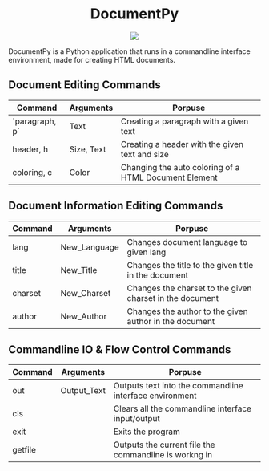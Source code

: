 <h1 align="center">DocumentPy</h1>

<p align="center">
  <image src="https://img.shields.io/badge/Implementation-Python%203.9-%2300A3E0?style=flat-square">
</p>


<p>DocumentPy is a Python application that runs in a commandline interface environment, made for creating HTML documents.</p>

## Document Editing Commands
| Command       | Arguments         | Porpuse                                                  |
| ------------- | ----------------- | -------------------------------------------------------- |
| ´paragraph, p´  | Text              | Creating a paragraph with a given text                   |
| header, h     | Size, Text        | Creating a header with the given text and size           |
| coloring, c   | Color             | Changing the auto coloring of a HTML Document Element    |

## Document Information Editing Commands
| Command       | Arguments         | Porpuse                                                  |
| ------------- | ----------------- | -------------------------------------------------------- |
| lang          | New_Language      | Changes document language to given lang                  |
| title         | New_Title         | Changes the title to the given title in the document     |
| charset       | New_Charset       | Changes the charset to the given charset in the document |
| author        | New_Author        | Changes the author to the given author in the document   |

## Commandline IO & Flow Control Commands
| Command       | Arguments         | Porpuse                                                  |
| ------------- | ----------------- | -------------------------------------------------------- |
| out           | Output_Text       | Outputs text into the commandline interface environment  |
| cls           |                   | Clears all the commandline interface input/output        |
| exit          |                   | Exits the program                                        |
| getfile       |                   | Outputs the current file the commandline is workng in    |
